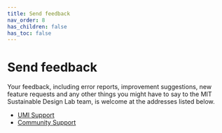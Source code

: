 ```yaml
---
title: Send feedback
nav_order: 8
has_children: false
has_toc: false
---
```


# Send feedback

Your feedback, including error reports, improvement suggestions, new feature requests and 
any other things you might have to say to the MIT Sustainable Design Lab team, is 
welcome at the addresses listed below.

- [UMI Support]()
- [Community Support]()